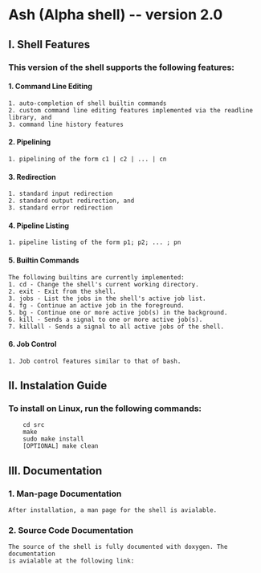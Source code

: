 
# Ash (Alpha shell) -- version 2.0
## I. Shell Features

### This version of the shell supports the following features:
#### 1. Command Line Editing
    1. auto-completion of shell builtin commands
    2. custom command line editing features implemented via the readline library, and
    3. command line history features
#### 2. Pipelining
    1. pipelining of the form c1 | c2 | ... | cn

#### 3. Redirection
    1. standard input redirection
    2. standard output redirection, and 
    3. standard error redirection
	
#### 4. Pipeline Listing
    1. pipeline listing of the form p1; p2; ... ; pn
	
#### 5. Builtin Commands
    The following builtins are currently implemented:
    1. cd - Change the shell's current working directory.
    2. exit - Exit from the shell.
    3. jobs - List the jobs in the shell's active job list.
    4. fg - Continue an active job in the foreground.
    5. bg - Continue one or more active job(s) in the background.
    6. kill - Sends a signal to one or more active job(s).
    7. killall - Sends a signal to all active jobs of the shell.
#### 6. Job Control
    1. Job control features similar to that of bash.

## II. Instalation Guide

### To install on Linux, run the following commands:
``` 
	cd src
	make
	sudo make install
	[OPTIONAL] make clean
```

## III. Documentation
### 1. Man-page Documentation
    After installation, a man page for the shell is avialable.
### 2. Source Code Documentation
    The source of the shell is fully documented with doxygen. The documentation 
    is avialable at the following link: 

